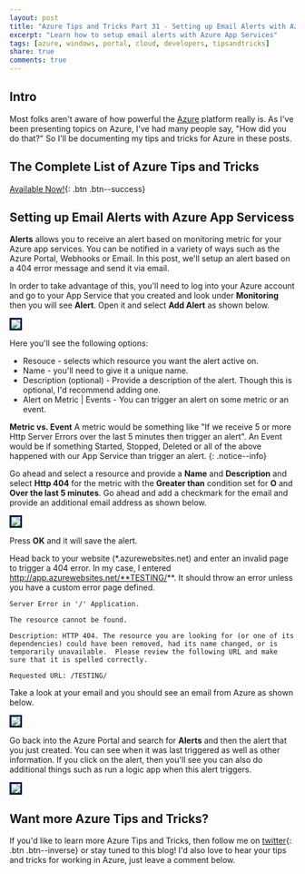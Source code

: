 ```yaml
---
layout: post
title: "Azure Tips and Tricks Part 31 - Setting up Email Alerts with Azure App Services"
excerpt: "Learn how to setup email alerts with Azure App Services"
tags: [azure, windows, portal, cloud, developers, tipsandtricks]
share: true
comments: true
---
```


## Intro

Most folks aren't aware of how powerful the [Azure](http://www.azure.com) platform really is. As I've been presenting topics on Azure, I've had many people say, "How did you do that?" So I'll be documenting my tips and tricks for Azure in these posts.

## The Complete List of Azure Tips and Tricks

[Available Now!](https://michaelcrump.net/azure-tips-and-tricks-complete-list/){: .btn .btn--success} 

## Setting up Email Alerts with Azure App Servicess

**Alerts** allows you to receive an alert based on monitoring metric for your Azure app services. You can be notified in a variety of ways such as the Azure Portal, Webhooks or Email. In this post, we'll setup an alert based on a 404 error message and send it via email. 

In order to take advantage of this, you'll need to log into your Azure account and go to your App Service that you created and look under **Monitoring** then you will see **Alert**. Open it and select **Add Alert** as shown below. 

<img style="border:3px solid #021a40" src="/files/alertblog1.png">

Here you'll see the following options: 

* Resouce - selects which resource you want the alert active on. 
* Name - you'll need to give it a unique name.
* Description (optional) - Provide a description of the alert. Though this is optional, I'd recommend adding one.
* Alert on Metric | Events - You can trigger an alert on some metric or an event. 

**Metric vs. Event**  A metric would be something like "If we receive 5 or more Http Server Errors over the last 5 minutes then trigger an alert". An Event would be if something Started, Stopped, Deleted or all of the above happened with our App Service than trigger an alert. 
{: .notice--info}

Go ahead and select a resource and provide a **Name** and **Description** and select **Http 404** for the metric with the **Greater than** condition set for **O** and **Over the last 5 minutes**. Go ahead and add a checkmark for the email and provide an additional email address as shown below. 

<img style="border:3px solid #021a40" src="/files/alertblog2.png">

Press **OK** and it will save the alert. 

Head back to your website (*.azurewebsites.net) and enter an invalid page to trigger a 404 error. In my case, I entered http://app.azurewebsites.net/**TESTING/**. It should throw an error unless you have a custom error page defined. 

```text
Server Error in '/' Application.

The resource cannot be found.

Description: HTTP 404. The resource you are looking for (or one of its dependencies) could have been removed, had its name changed, or is temporarily unavailable.  Please review the following URL and make sure that it is spelled correctly. 

Requested URL: /TESTING/
```

Take a look at your email and you should see an email from Azure as shown below. 

<img style="border:3px solid #021a40" src="/files/alertblog3.png">

Go back into the Azure Portal and search for **Alerts** and then the alert that you just created. You can see when it was last triggered as well as other information. If you click on the alert, then you'll see you can also do additional things such as run a logic app when this alert triggers. 

<img style="border:3px solid #021a40" src="/files/alertblog4.png">

## Want more Azure Tips and Tricks?

If you'd like to learn more Azure Tips and Tricks, then follow me on [twitter](http://twitter.com/mbcrump){: .btn .btn--inverse} or stay tuned to this blog! I'd also love to hear your tips and tricks for working in Azure, just leave a comment below. 